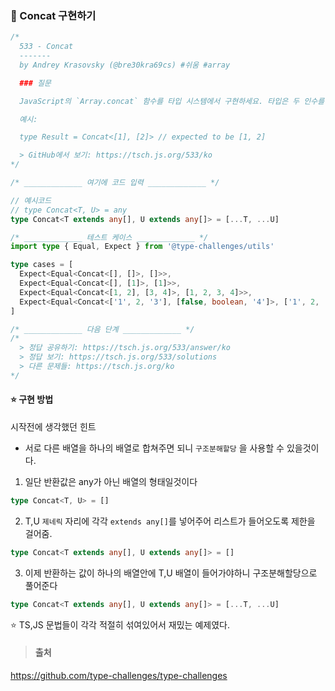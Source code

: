 ### 📌 Concat 구현하기

```ts
/*
  533 - Concat
  -------
  by Andrey Krasovsky (@bre30kra69cs) #쉬움 #array

  ### 질문

  JavaScript의 `Array.concat` 함수를 타입 시스템에서 구현하세요. 타입은 두 인수를 받고, 인수를 왼쪽부터 concat한 새로운 배열을 반환해야 합니다.

  예시:

  type Result = Concat<[1], [2]> // expected to be [1, 2]

  > GitHub에서 보기: https://tsch.js.org/533/ko
*/

/* _____________ 여기에 코드 입력 _____________ */

// 예시코드
// type Concat<T, U> = any
type Concat<T extends any[], U extends any[]> = [...T, ...U]

/* _____________ 테스트 케이스 _____________ */
import type { Equal, Expect } from '@type-challenges/utils'

type cases = [
  Expect<Equal<Concat<[], []>, []>>,
  Expect<Equal<Concat<[], [1]>, [1]>>,
  Expect<Equal<Concat<[1, 2], [3, 4]>, [1, 2, 3, 4]>>,
  Expect<Equal<Concat<['1', 2, '3'], [false, boolean, '4']>, ['1', 2, '3', false, boolean, '4']>>,
]

/* _____________ 다음 단계 _____________ */
/*
  > 정답 공유하기: https://tsch.js.org/533/answer/ko
  > 정답 보기: https://tsch.js.org/533/solutions
  > 다른 문제들: https://tsch.js.org/ko
*/

```


#### ⭐️ 구현 방법

시작전에 생각했던 힌트
- 서로 다른 배열을 하나의 배열로 합쳐주면 되니 `구조분해할당` 을 사용할 수 있을것이다.

1. 일단 반환값은 any가 아닌 배열의 형태일것이다

```ts
type Concat<T, U> = []
```

2. T,U `제네릭` 자리에 각각 `extends any[]`를 넣어주어 리스트가 들어오도록 제한을 걸어줌.

```ts
type Concat<T extends any[], U extends any[]> = []
```

3. 이제 반환하는 값이 하나의 배열안에 T,U 배열이 들어가야하니 구조분해할당으로 풀어준다

```ts
type Concat<T extends any[], U extends any[]> = [...T, ...U]
```

⭐️ TS,JS 문법들이 각각 적절히 섞여있어서 재밌는 예제였다.

>#### 출처
https://github.com/type-challenges/type-challenges